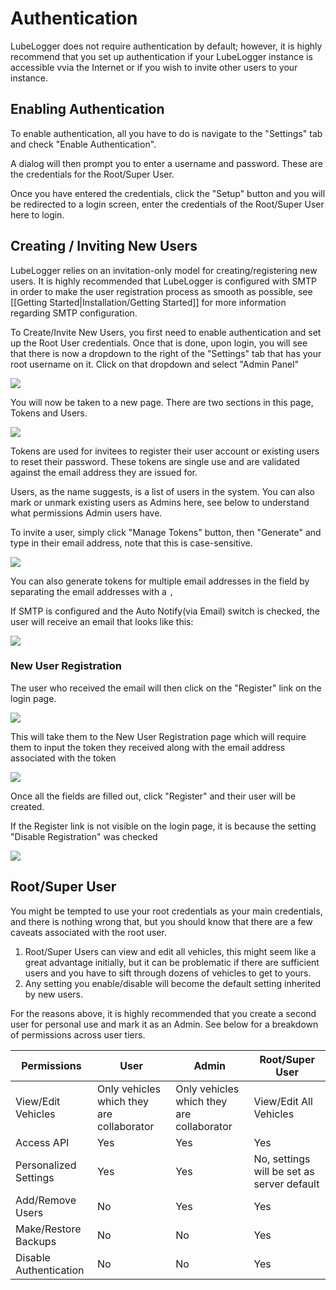 # Authentication

LubeLogger does not require authentication by default; however, it is highly recommend that you set up authentication if your LubeLogger instance is accessible vvia the Internet or if you wish to invite other users to your instance.

## Enabling Authentication
To enable authentication, all you have to do is navigate to the "Settings" tab and check "Enable Authentication".

A dialog will then prompt you to enter a username and password. These are the credentials for the Root/Super User.

Once you have entered the credentials, click the "Setup" button and you will be redirected to a login screen, enter the credentials of the Root/Super User here to login.

## Creating / Inviting New Users
LubeLogger relies on an invitation-only model for creating/registering new users. It is highly recommended that LubeLogger is configured with SMTP in order to make the user registration process as smooth as possible, see [[Getting Started|Installation/Getting Started]] for more information regarding SMTP configuration.

To Create/Invite New Users, you first need to enable authentication and set up the Root User credentials. Once that is done, upon login, you will see that there is now a dropdown to the right of the "Settings" tab that has your root username on it. Click on that dropdown and select "Admin Panel"

![](/Installation/Authentication/a/image-1726779846750.png)

You will now be taken to a new page. There are two sections in this page, Tokens and Users. 

![](/Installation/Authentication/a/image-1731770062313.png)

Tokens are used for invitees to register their user account or existing users to reset their password. These tokens are single use and are validated against the email address they are issued for.

Users, as the name suggests, is a list of users in the system. You can also mark or unmark existing users as Admins here, see below to understand what permissions Admin users have.

To invite a user, simply click "Manage Tokens" button, then "Generate" and type in their email address, note that this is case-sensitive.

![](/Installation/Authentication/a/image-1731770126741.png)

You can also generate tokens for multiple email addresses in the field by separating the email addresses with a `,`

If SMTP is configured and the Auto Notify(via Email) switch is checked, the user will receive an email that looks like this:

![](/Installation/Authentication/a/image-1726779865910.png)

### New User Registration

The user who received the email will then click on the "Register" link on the login page.

![](/Installation/Authentication/a/image-1745760612827.png)

This will take them to the New User Registration page which will require them to input the token they received along with the email address associated with the token

![](/Installation/Authentication/a/image-1745760663954.png)

Once all the fields are filled out, click "Register" and their user will be created.

If the Register link is not visible on the login page, it is because the setting "Disable Registration" was checked

![](/Installation/Authentication/a/image-1745760751069.png)

## Root/Super User
You might be tempted to use your root credentials as your main credentials, and there is nothing wrong that, but you should know that there are a few caveats associated with the root user.
1. Root/Super Users can view and edit all vehicles, this might seem like a great advantage initially, but it can be problematic if there are sufficient users and you have to sift through dozens of vehicles to get to yours.
2. Any setting you enable/disable will become the default setting inherited by new users.

For the reasons above, it is highly recommended that you create a second user for personal use and mark it as an Admin. See below for a breakdown of permissions across user tiers.

| Permissions            | User                                      | Admin                                     | Root/Super User        |
| ---------------------- | ----------------------------------------- | ----------------------------------------- | ---------------------- |
| View/Edit Vehicles     | Only vehicles which they are collaborator | Only vehicles which they are collaborator | View/Edit All Vehicles |
| Access API             | Yes                                       | Yes                                       | Yes                    |
|  Personalized Settings                      |      Yes                                     |   Yes                                        |    No, settings will be set as server default                    |
| Add/Remove Users       | No                                        | Yes                                       | Yes                    |
| Make/Restore Backups   | No                                        | No                                        | Yes                    |
| Disable Authentication | No                                        | No                                        | Yes                    |
